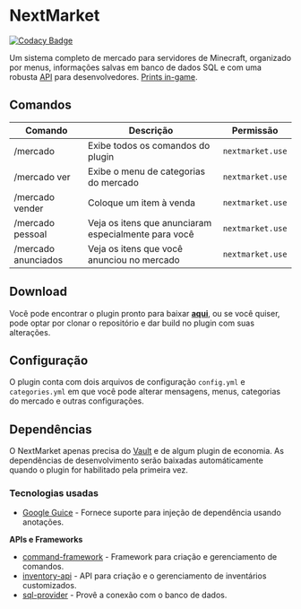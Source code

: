 # NextMarket

[![Codacy Badge](https://api.codacy.com/project/badge/Grade/4f70e3b047e445ec8508694297e037a4)](https://app.codacy.com/gh/NextPlugins/NextMarket?utm_source=github.com&utm_medium=referral&utm_content=NextPlugins/NextMarket&utm_campaign=Badge_Grade_Settings)

Um sistema completo de mercado para servidores de Minecraft, organizado por menus, informações salvas em banco de dados SQL e com uma robusta [API](https://github.com/NextPlugins/NextMarket/blob/master/src/main/java/com/nextplugins/nextmarket/api/NextMarketAPI.java) para desenvolvedores. [Prints in-game](https://imgur.com/gallery/pfn8wBE).

## Comandos
|Comando         |Descrição                      |Permissão                    |
|----------------|-------------------------------|-----------------------------|
|/mercado        |Exibe todos os comandos do plugin|`nextmarket.use`           |
|/mercado ver    |Exibe o menu de categorias do mercado|`nextmarket.use`       |
|/mercado vender |Coloque um item à venda	     |`nextmarket.use`			   |
|/mercado pessoal|Veja os itens que anunciaram especialmente para você|`nextmarket.use`			   |
|/mercado anunciados|Veja os itens que você anunciou no mercado	     |`nextmarket.use`			   |

## Download

Você pode encontrar o plugin pronto para baixar [**aqui**](https://github.com/NextPlugins/NextMarket/releases), ou se você quiser, pode optar por clonar o repositório e dar build no plugin com suas alterações.

## Configuração

O plugin conta com dois arquivos de configuração `config.yml` e `categories.yml` em que você pode alterar mensagens, menus, categorias do mercado e outras configurações.

## Dependências
O NextMarket apenas precisa do [Vault](https://www.spigotmc.org/resources/vault.34315/) e de algum plugin de economia. As dependências de desenvolvimento serão baixadas automáticamente quando o plugin for habilitado pela primeira vez.

### Tecnologias usadas
-   [Google Guice](https://github.com/google/guice) - Fornece suporte para injeção de dependência usando anotações.

**APIs e Frameworks**

-   [command-framework](https://github.com/SaiintBrisson/command-framework) - Framework para criação e gerenciamento de comandos.
-   [inventory-api](https://github.com/HenryFabio/inventory-api) - API para criação e o gerenciamento de inventários customizados.
-   [sql-provider](https://github.com/henryfabio/sql-provider) - Provê a conexão com o banco de dados.
